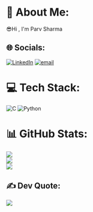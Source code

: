 # 💫 About Me:
😎Hi , I'm Parv Sharma 


## 🌐 Socials:
 [![LinkedIn](https://img.shields.io/badge/LinkedIn-%230077B5.svg?logo=linkedin&logoColor=white)](https://linkedin.com/in/https://www.linkedin.com/in/parv-sharma-b38468339?) [![email](https://img.shields.io/badge/Email-D14836?logo=gmail&logoColor=white)](mailto:parvcoding4@gmail.com) 


# 💻 Tech Stack:
 ![C](https://img.shields.io/badge/c-%2300599C.svg?style=for-the-badge&logo=c&logoColor=white) ![Python](https://img.shields.io/badge/python-3670A0?style=for-the-badge&logo=python&logoColor=ffdd54)


# 📊 GitHub Stats:
 ![](https://github-readme-stats.vercel.app/api?username=cjasoncode&theme=dark&hide_border=false&include_all_commits=false&count_private=false)<br/>
 ![](https://github-readme-streak-stats.herokuapp.com/?user=cjasoncode&theme=dark&hide_border=false)<br/>
 ![](https://github-readme-stats.vercel.app/api/top-langs/?username=cjasoncode&theme=dark&hide_border=false&include_all_commits=false&count_private=false&layout=compact) 

## ✍️ Dev Quote:
 ![](https://quotes-github-readme.vercel.app/api?type=horizontal&theme=dark)




<!-- Proudly created with GPRM ( https://gprm.itsvg.in ) --> 
